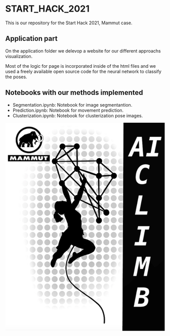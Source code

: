 # START_HACK_2021

This is our repository for the Start Hack 2021, Mammut case.

## Application part

On the application folder we delevop a website for our different approachs visualization.

Most of the logic for page is incorporated inside of the html files and we used a freely available open source code for the neural network to classify the poses.

## Notebooks with our methods implemented

- Segmentation.ipynb:  Notebook for image segmentantion.
- Prediction.ipynb: Notebook for movement prediction.
- Clusterization.ipynb: Notebook for clusterization pose images.

![Graph](https://github.com/MikeDoes/START_HACK_2021/blob/main/images/Logo.png)
